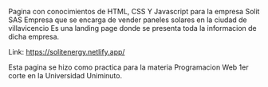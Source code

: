 Pagina con conocimientos de HTML, CSS Y Javascript para la empresa Solit SAS
Empresa que se encarga de vender paneles solares en la ciudad de villavicencio
Es una landing page donde se presenta toda la informacion de dicha empresa.

Link: https://solitenergy.netlify.app/

Esta pagina se hizo como practica para la materia Programacion Web 1er corte en la Universidad Uniminuto.
